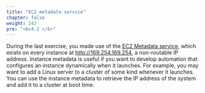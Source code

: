 ```yaml
---
title: "EC2 metadata service"
chapter: false
weight: 242
pre: "<b>4.2 </b>"
---
```


During the last exercise, you made use of
the [EC2 Metadata service](https://docs.aws.amazon.com/AWSEC2/latest/UserGuide/ec2-instance-metadata.html), which exists
on every instance at http://169.254.169.254, a non-routable IP address. Instance metadata is useful if you want to
develop automation that configures an instance dynamically when it launches. For example, you may want to add a Linux
server to a cluster of some kind whenever it launches. You can use the instance metadata to retrieve the IP address of
the system and add it to a cluster at boot time. 
